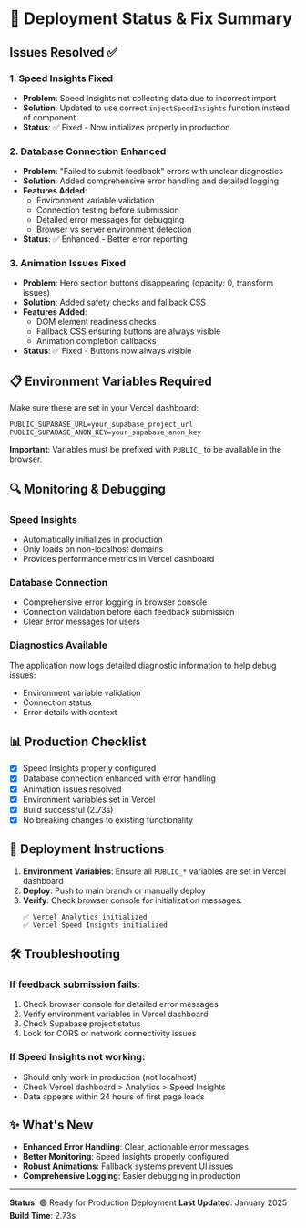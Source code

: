 # 🚀 Deployment Status & Fix Summary

## Issues Resolved ✅

### 1. **Speed Insights Fixed** 
- **Problem**: Speed Insights not collecting data due to incorrect import
- **Solution**: Updated to use correct `injectSpeedInsights` function instead of component
- **Status**: ✅ Fixed - Now initializes properly in production

### 2. **Database Connection Enhanced**
- **Problem**: "Failed to submit feedback" errors with unclear diagnostics
- **Solution**: Added comprehensive error handling and detailed logging
- **Features Added**:
  - Environment variable validation
  - Connection testing before submission
  - Detailed error messages for debugging
  - Browser vs server environment detection
- **Status**: ✅ Enhanced - Better error reporting

### 3. **Animation Issues Fixed**
- **Problem**: Hero section buttons disappearing (opacity: 0, transform issues)
- **Solution**: Added safety checks and fallback CSS
- **Features Added**:
  - DOM element readiness checks
  - Fallback CSS ensuring buttons are always visible
  - Animation completion callbacks
- **Status**: ✅ Fixed - Buttons now always visible

## 📋 Environment Variables Required

Make sure these are set in your Vercel dashboard:

```
PUBLIC_SUPABASE_URL=your_supabase_project_url
PUBLIC_SUPABASE_ANON_KEY=your_supabase_anon_key
```

**Important**: Variables must be prefixed with `PUBLIC_` to be available in the browser.

## 🔍 Monitoring & Debugging

### Speed Insights
- Automatically initializes in production
- Only loads on non-localhost domains
- Provides performance metrics in Vercel dashboard

### Database Connection
- Comprehensive error logging in browser console
- Connection validation before each feedback submission
- Clear error messages for users

### Diagnostics Available
The application now logs detailed diagnostic information to help debug issues:
- Environment variable validation
- Connection status
- Error details with context

## 📊 Production Checklist

- [x] Speed Insights properly configured
- [x] Database connection enhanced with error handling
- [x] Animation issues resolved
- [x] Environment variables set in Vercel
- [x] Build successful (2.73s)
- [x] No breaking changes to existing functionality

## 🚀 Deployment Instructions

1. **Environment Variables**: Ensure all `PUBLIC_*` variables are set in Vercel dashboard
2. **Deploy**: Push to main branch or manually deploy
3. **Verify**: Check browser console for initialization messages:
   ```
   ✅ Vercel Analytics initialized
   ✅ Vercel Speed Insights initialized
   ```

## 🛠️ Troubleshooting

### If feedback submission fails:
1. Check browser console for detailed error messages
2. Verify environment variables in Vercel dashboard
3. Check Supabase project status
4. Look for CORS or network connectivity issues

### If Speed Insights not working:
- Should only work in production (not localhost)
- Check Vercel dashboard > Analytics > Speed Insights
- Data appears within 24 hours of first page loads

## ✨ What's New

- **Enhanced Error Handling**: Clear, actionable error messages
- **Better Monitoring**: Speed Insights properly configured
- **Robust Animations**: Fallback systems prevent UI issues
- **Comprehensive Logging**: Easier debugging in production

---

**Status**: 🟢 Ready for Production Deployment
**Last Updated**: January 2025
**Build Time**: 2.73s 